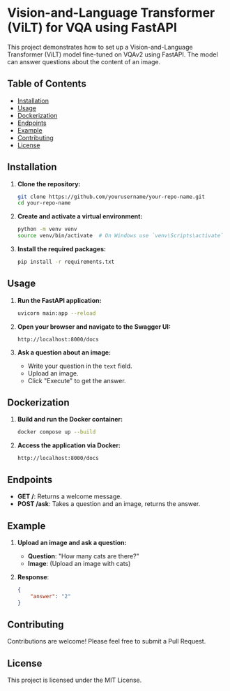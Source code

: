# Vision-and-Language Transformer (ViLT) for VQA using FastAPI

This project demonstrates how to set up a Vision-and-Language Transformer (ViLT) model fine-tuned on VQAv2 using FastAPI. The model can answer questions about the content of an image.

## Table of Contents

- [Installation](#installation)
- [Usage](#usage)
- [Dockerization](#dockerization)
- [Endpoints](#endpoints)
- [Example](#example)
- [Contributing](#contributing)
- [License](#license)

## Installation

1. **Clone the repository:**

    ```bash
    git clone https://github.com/yourusername/your-repo-name.git
    cd your-repo-name
    ```

2. **Create and activate a virtual environment:**

    ```bash
    python -m venv venv
    source venv/bin/activate  # On Windows use `venv\Scripts\activate`
    ```

3. **Install the required packages:**

    ```bash
    pip install -r requirements.txt
    ```

## Usage

1. **Run the FastAPI application:**

    ```bash
    uvicorn main:app --reload
    ```

2. **Open your browser and navigate to the Swagger UI:**

    ```
    http://localhost:8000/docs
    ```

3. **Ask a question about an image:**

    - Write your question in the `text` field.
    - Upload an image.
    - Click "Execute" to get the answer.

## Dockerization

1. **Build and run the Docker container:**

    ```bash
    docker compose up --build
    ```

2. **Access the application via Docker:**

    ```
    http://localhost:8000/docs
    ```

## Endpoints

- **GET /**: Returns a welcome message.
- **POST /ask**: Takes a question and an image, returns the answer.

## Example

1. **Upload an image and ask a question:**

    - **Question**: "How many cats are there?"
    - **Image**: (Upload an image with cats)

2. **Response**:

    ```json
    {
        "answer": "2"
    }
    ```

## Contributing

Contributions are welcome! Please feel free to submit a Pull Request.

## License

This project is licensed under the MIT License.
